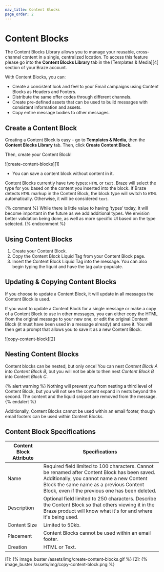 ```yaml
---
nav_title: Content Blocks
page_order: 2
---
```


# Content Blocks

The Content Blocks Library allows you to manage your reusable, cross-channel content in a single, centralized location. To access this feature please go into the __Content Blocks Library__ tab in the [Templates & Media][4] section of your Braze account.

With Content Blocks, you can:

- Create a consistent look and feel to your Email campaigns using Content Blocks as Headers and Footers.
- Distribute the same offer codes through different channels.
- Create pre-defined assets that can be used to build messages with consistent information and assets.
- Copy entire message bodies to other messages.

## Create a Content Block

Creating a Content Block is easy - go to __Templates & Media__, then the __Content Blocks Library__ tab. Then, click __Create Content Block.__

Then, create your Content Block!

![create-content-blocks][1]

- You can save a content block without content in it.

Content Blocks currently have two types: `HTML` or `text`. Braze will select the type for you based on the content you inserted into the block. If Braze detects `HTML` markup in the Content Block, the block type will switch to `HTML` automatically. Otherwise, it will be considered `text`.  

{% comment %}
While there is little value to having ‘types’ today, it will become important in the future as we add additional types.  We envision better validation being done, as well as more specific UI based on the type selected.
{% endcomment %}

## Using Content Blocks

1. Create your Content Block.
2. Copy the Content Block Liquid Tag from your Content Block page.
3. Insert the Content Block Liquid Tag into the message. You can also begin typing the liquid and have the tag auto-populate.

## Updating & Copying Content Blocks

If you choose to update a Content Block, it will update in all messages the Content Block is used.

If you want to update a Content Block for a single message or make a copy of a Content Block to use in other messages, you can either copy the HTML from the original message to your new one, or edit the original Content Block (it must have been used in a message already) and save it. You will then get a prompt that allows you to save it as a new Content Block.

![copy-content-block][2]

## Nesting Content Blocks

Content blocks can be nested, but only once! You can nest _Content Block A_ into _Content Block B_, but you will not be able to then nest _Content Block B_ into Content _Block C_.

{% alert warning %}
Nothing will prevent you from nesting a third level of Content Block, but you will not see the content expand in nests beyond the second. The content and the liquid snippet are removed from the message.
{% endalert %}

Additionally, Content Blocks cannot be used within an email footer, though email footers can be used within Content Blocks.

## Content Block Specifications

| Content Block Attribute | Specifications |
|---|---|
| Name | Required field limited to 100 characters. Cannot be renamed after Content Block has been saved. Additionally, you cannot name a new Content Block the same name as a previous Content Block, even if the previous one has been deleted. |
| Description | Optional field limited to 250 characters. Describe the Content Block so that others viewing it in the Braze product will know what it's for and where it's being used. |
| Content Size | Limited to 50kb. |
| Placement | Content Blocks cannot be used within an email footer. |
| Creation | HTML or Text. |

[1]: {% image_buster /assets/img/create-content-blocks.gif %}
[2]: {% image_buster /assets/img/copy-content-block.png %}
